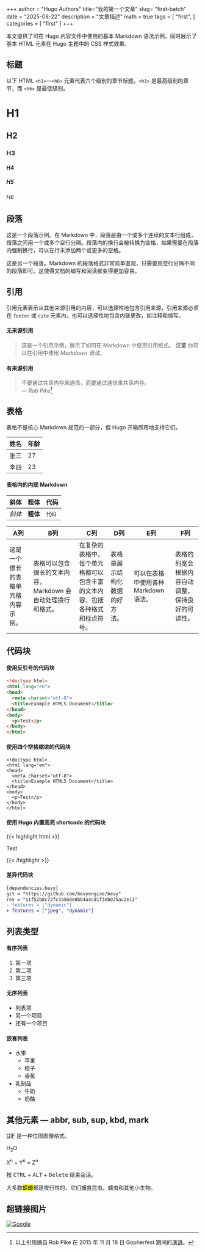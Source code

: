+++
author = "Hugo Authors"
title="我的第一个文章"
slug= "first-batch"
date =  "2025-08-22"
description = "文章描述"
math = true
tags = [
    "first",
]
categories = [
    "first"
]
+++

本文提供了可在 Hugo 内容文件中使用的基本 Markdown 语法示例，同时展示了基本 HTML 元素在 Hugo 主题中的 CSS 样式效果。
<!--more-->

## 标题

以下 HTML `<h1>`—`<h6>` 元素代表六个级别的章节标题。`<h1>` 是最高级别的章节，而 `<h6>` 是最低级别。

# H1
## H2
### H3
#### H4
##### H5
###### H6

## 段落

这是一个段落示例。在 Markdown 中，段落是由一个或多个连续的文本行组成，段落之间用一个或多个空行分隔。段落内的换行会被转换为空格，如果需要在段落内强制换行，可以在行末添加两个或更多的空格。

这是另一个段落。Markdown 的段落格式非常简单直观，只需要用空行分隔不同的段落即可。这使得文档的编写和阅读都变得更加容易。

## 引用

引用元素表示从其他来源引用的内容，可以选择性地包含引用来源，引用来源必须在 `footer` 或 `cite` 元素内，也可以选择性地包含内联更改，如注释和缩写。

#### 无来源引用

> 这是一个引用示例，展示了如何在 Markdown 中使用引用格式。
> **注意** 你可以在引用中使用 *Markdown 语法*。

#### 有来源引用

> 不要通过共享内存来通信，而要通过通信来共享内存。<br>
> — <cite>Rob Pike[^1]</cite>

[^1]: 以上引用摘自 Rob Pike 在 2015 年 11 月 18 日 Gopherfest 期间的[演讲](https://www.youtube.com/watch?v=PAAkCSZUG1c)。

## 表格

表格不是核心 Markdown 规范的一部分，但 Hugo 开箱即用地支持它们。

   姓名 | 年龄
--------|------
    张三 | 27
    李四 | 23

#### 表格内的内联 Markdown

| 斜体   | 粗体     | 代码   |
| --------  | -------- | ------ |
| *斜体* | **粗体** | `代码` |

| A列                                                        | B列                                                                                                             | C列                                                                                                                                    | D列                                                 | E列                                                          | F列                                                                    |
|----------------------------------------------------------|---------------------------------------------------------------------------------------------------------------|--------------------------------------------------------------------------------------------------------------------------------------|---------------------------------------------------|------------------------------------------------------------|----------------------------------------------------------------------|
| 这是一个很长的表格单元格内容示例。 | 表格可以包含很长的文本内容，Markdown 会自动处理换行和格式。 | 在复杂的表格中，每个单元格都可以包含丰富的文本内容，包括各种格式和标点符号。 | 表格是展示结构化数据的好方法。 | 可以在表格中使用各种 Markdown 语法。 | 表格的列宽会根据内容自动调整，保持良好的可读性。 |

## 代码块

#### 使用反引号的代码块

```html
<!doctype html>
<html lang="en">
<head>
  <meta charset="utf-8">
  <title>Example HTML5 Document</title>
</head>
<body>
  <p>Test</p>
</body>
</html>
```

#### 使用四个空格缩进的代码块

    <!doctype html>
    <html lang="en">
    <head>
      <meta charset="utf-8">
      <title>Example HTML5 Document</title>
    </head>
    <body>
      <p>Test</p>
    </body>
    </html>

#### 使用 Hugo 内置高亮 shortcode 的代码块
{{< highlight html >}}
<!doctype html>
<html lang="en">
<head>
  <meta charset="utf-8">
  <title>Example HTML5 Document</title>
</head>
<body>
  <p>Test</p>
</body>
</html>
{{< /highlight >}}

#### 差异代码块

```diff
[dependencies.bevy]
git = "https://github.com/bevyengine/bevy"
rev = "11f52b8c72fc3a568e8bb4a4cd1f3eb025ac2e13"
- features = ["dynamic"]
+ features = ["jpeg", "dynamic"]
```

## 列表类型

#### 有序列表

1. 第一项
2. 第二项
3. 第三项

#### 无序列表

* 列表项
* 另一个项目
* 还有一个项目

#### 嵌套列表

* 水果
  * 苹果
  * 橙子
  * 香蕉
* 乳制品
  * 牛奶
  * 奶酪

## 其他元素 — abbr, sub, sup, kbd, mark

<abbr title="图形交换格式">GIF</abbr> 是一种位图图像格式。

H<sub>2</sub>O

X<sup>n</sup> + Y<sup>n</sup> = Z<sup>n</sup>

按 <kbd>CTRL</kbd> + <kbd>ALT</kbd> + <kbd>Delete</kbd> 结束会话。

大多数<mark>蝾螈</mark>都是夜行性的，它们捕食昆虫、蠕虫和其他小生物。

## 超链接图片

[![Google](https://www.google.com/images/branding/googlelogo/1x/googlelogo_light_color_272x92dp.png)](https://google.com)